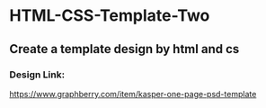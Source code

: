 # HTML-CSS-Template-Two
## Create a template design by html and cs 
### Design Link: 
https://www.graphberry.com/item/kasper-one-page-psd-template
